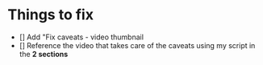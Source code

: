 # Things to fix

- [] Add "Fix caveats - video thumbnail
- [] Reference the video that takes care of the caveats using my script
  in the **2 sections**
